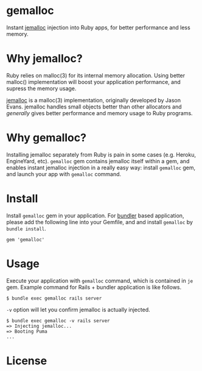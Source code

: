 # gemalloc
Instant [jemalloc](http://jemalloc.net) injection into Ruby apps, for better performance and less memory.

# Why jemalloc?
Ruby relies on malloc(3) for its internal memory allocation. Using better malloc() implementation will boost your application performance, and supress the memory usage.

[jemalloc](http://jemalloc.net) is a malloc(3) implementation, originally developed by Jason Evans. jemalloc handles small objects better than other allocators and _generally_ gives better performance and memory usage to Ruby programs.

# Why gemalloc?
Installing jemalloc separately from Ruby is pain in some cases (e.g. Heroku, EngineYard, etc). `gemalloc` gem contains jemalloc itself within a gem, and enables instant jemalloc injection in a really easy way: install `gemalloc` gem, and launch your app with `gemalloc` command.

# Install
Install `gemalloc` gem in your application. For [bundler](https://bundler.io) based application, please add the following line into your Gemfile, and and install `gemalloc` by `bundle install`.

    gem 'gemalloc'

# Usage
Execute your application with `gemalloc` command, which is contained in `je` gem. Example command for Rails + bundler application is like follows.

    $ bundle exec gemalloc rails server

`-v` option will let you confirm jemalloc is actually injected.

    $ bundle exec gemalloc -v rails server
    => Injecting jemalloc...
    => Booting Puma
    ...

# License
